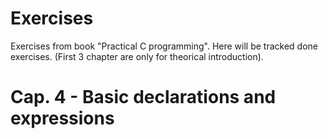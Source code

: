 # Exercises
Exercises from book "Practical C programming". Here will be tracked done exercises.
(First 3 chapter are only for theorical introduction).

# Cap. 4 - Basic declarations and expressions
